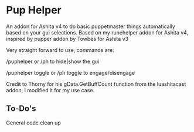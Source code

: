 # Pup Helper
An addon for Ashita v4 to do basic puppetmaster things automatically based on your gui selections. Based on my runehelper addon for Ashita v4, inspired by pupper addon by Towbes for Ashita v3

Very straight forward to use, commands are:

/puphelper or /ph to hide|show the gui

/puphelper toggle or /ph toggle to engage/disengage

Credit to Thorny for his gData.GetBuffCount function from the luashitacast addon, I modified it for my use case.

## To-Do's
General code clean up
